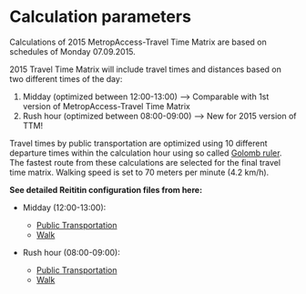 # Calculation parameters
Calculations of 2015 MetropAccess-Travel Time Matrix are based on schedules of Monday 07.09.2015. 
 
2015 Travel Time Matrix will include travel times and distances based on two different times of the day:
1. Midday (optimized between 12:00-13:00) --> Comparable with 1st version of MetropAccess-Travel Time Matrix
2. Rush hour (optimized between 08:00-09:00) --> New for 2015 version of TTM!

Travel times by public transportation are optimized using 10 different departure times within the calculation hour using so called [Golomb ruler](https://en.wikipedia.org/wiki/Golomb_ruler).
The fastest route from these calculations are selected for the final travel time matrix.
Walking speed is set to 70 meters per minute (4.2 km/h).
 
**See detailed Reititin configuration files from here:**

- Midday (12:00-13:00):

    - [Public Transportation](Configuration/confMassaAjo2015_PT.json)
    - [Walk](Configuration/confMassaAjo2015_Walk.json)

- Rush hour (08:00-09:00):

    - [Public Transportation]()
    - [Walk]()

